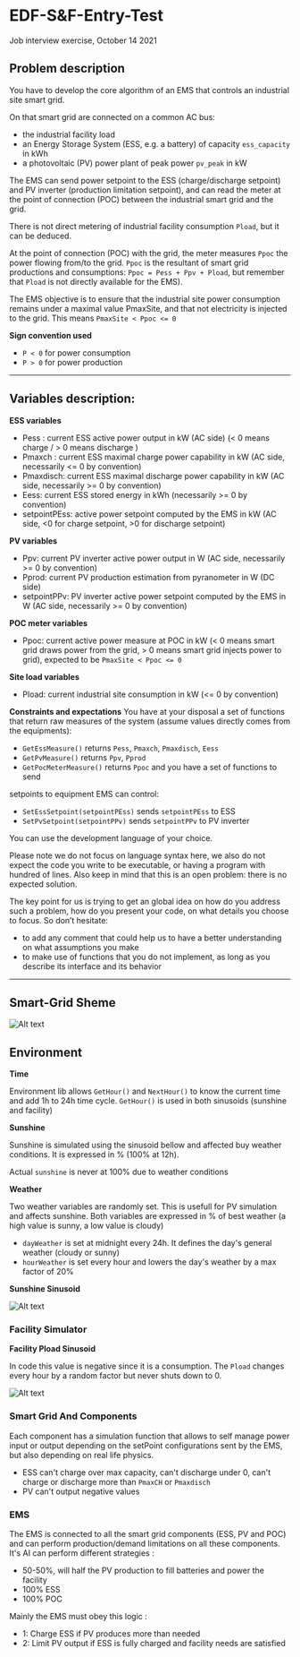# EDF-S&F-Entry-Test
Job interview exercise, October 14 2021

## Problem description

You have to develop the core algorithm of an EMS that controls an industrial site smart grid.

On that smart grid are connected on a common AC bus:
- the industrial facility load
- an Energy Storage System (ESS, e.g. a battery) of capacity `ess_capacity` in kWh
- a photovoltaic (PV) power plant of peak power `pv_peak` in kW

The EMS can send power setpoint to the ESS (charge/discharge setpoint) and PV inverter (production limitation setpoint), and can read the meter at the point of connection (POC) between the industrial smart grid and the grid.

There is not direct metering of industrial facility consumption `Pload`, but it can be deduced.

At the point of connection (POC) with the grid, the meter measures `Ppoc` the power flowing from/to the grid. `Ppoc` is the resultant of smart grid productions and consumptions: `Ppoc = Pess + Ppv + Pload`, but remember that `Pload` is not directly available for the EMS).

The EMS objective is to ensure that the industrial site power consumption remains under a maximal value PmaxSite, and that not electricity is injected to the grid. This means `PmaxSite < Ppoc <= 0`

**Sign convention used**
- `P < 0` for power consumption
- `P > 0` for power production

* * *

## Variables description:

**ESS variables**
- Pess : current ESS active power output in kW (AC side) (< 0 means charge / > 0 means discharge )
- Pmaxch : current ESS maximal charge power capability in kW (AC side, necessarily <= 0 by convention)
- Pmaxdisch: current ESS maximal discharge power capability in kW (AC side, necessarily >= 0 by convention)
- Eess: current ESS stored energy in kWh (necessarily >= 0 by convention)
- setpointPEss: active power setpoint computed by the EMS in kW (AC side, <0 for charge setpoint, >0 for discharge setpoint)

**PV variables**
- Ppv: current PV inverter active power output in W (AC side, necessarily >= 0 by convention)
- Pprod: current PV production estimation from pyranometer in W (DC side)
- setpointPPv: PV inverter active power setpoint computed by the EMS in W (AC side, necessarily >= 0 by convention)

**POC meter variables**
- Ppoc: current active power measure at POC in kW (< 0 means smart grid draws power from the grid, > 0 means smart grid injects power to grid), expected to be `PmaxSite < Ppoc <= 0`

**Site load variables**
- Pload: current industrial site consumption in kW (<= 0 by convention)

**Constraints and expectations**
You have at your disposal a set of functions that return raw measures of the system (assume values directly comes from the equipments):
- `GetEssMeasure()` returns `Pess`, `Pmaxch`, `Pmaxdisch`, `Eess`
- `GetPvMeasure()` returns `Ppv`, `Pprod`
- `GetPocMeterMeasure()` returns `Ppoc` and you have a set of functions to send 

setpoints to equipment EMS can control:
- `SetEssSetpoint(setpointPEss)` sends `setpointPEss` to ESS
- `SetPvSetpoint(setpointPPv)` sends `setpointPPv` to PV inverter

You can use the development language of your choice.

Please note we do not focus on language syntax here, we also do not expect the code you write to be
executable, or having a program with hundred of lines. Also keep in mind that this is an open problem:
there is no expected solution.

The key point for us is trying to get an global idea on how do you address such a problem, how do you
present your code, on what details you choose to focus. So don’t hesitate:

- to add any comment that could help us to have a better understanding on what assumptions you
make
- to make use of functions that you do not implement, as long as you describe its interface and its
behavior

***

## Smart-Grid Sheme

![Alt text](./EMS_sheme.svg)


## Environment

**Time**

Environment lib allows `GetHour()` and `NextHour()` to know the current time and add 1h to 24h time cycle. `GetHour()` is used in both sinusoids (sunshine and facility)

**Sunshine**

Sunshine is simulated using the sinusoid bellow and affected buy weather conditions. It is expressed in % (100% at 12h).

Actual `sunshine` is never at 100% due to weather conditions

**Weather**

Two weather variables are randomly set. This is usefull for PV simulation and affects sunshine. Both variables are expressed in % of best weather (a high value is sunny, a low value is cloudy)
- `dayWeather` is set at midnight every 24h. It defines the day's general weather (cloudy or sunny)
- `hourWeather` is set every hour and lowers the day's weather by a max factor of 20%

**Sunshine Sinusoid**

![Alt text](./sunshine_sinusoid.png)


### Facility Simulator

**Facility Pload Sinusoid**

In code this value is negative since it is a consumption. The `Pload` changes every hour by a random factor but never shuts down to 0.

![Alt text](./facility_sinusoid.png)

### Smart Grid And Components

Each component has a simulation function that allows to self manage power input or output depending on the setPoint configurations sent by the EMS, but also depending on real life physics.
- ESS can't charge over max capacity, can't discharge under 0, can't charge or discharge more than `PmaxCH` or `Pmaxdisch`
- PV can't output negative values

### EMS

The EMS is connected to all the smart grid components (ESS, PV and POC) and can perform production/demand limitations on all these components. It's AI can perform different strategies :
- 50-50%, will half the PV production to fill batteries and power the facility
- 100% ESS
- 100% POC

Mainly the EMS must obey this logic :
- 1: Charge ESS if PV produces more than needed
- 2: Limit PV output if ESS is fully charged and facility needs are satisfied